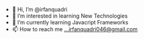 - 👋 Hi, I’m @irfanquadri
- 👀 I’m interested in learning New Technologies
- 🌱 I’m currently learning Javacript Frameworks
- 📫 How to reach me ...irfanquadri046@gmail.com

<!---
irfanquadri/irfanquadri is a ✨ special ✨ repository because its `README.md` (this file) appears on your GitHub profile.
You can click the Preview link to take a look at your changes.
--->
